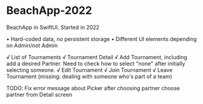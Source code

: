 # BeachApp-2022
BeachApp in SwiftUI. Started in 2022

• Hard-coded data, no persistent storage
• Different UI elements depending on Admin/not Admin

√ List of Tournaments
√ Tournament Detail
√ Add Tournament, including add a desired Partner. Need to check how to select "none" after initially selecting someone.
√ Edit Tournament
√ Join Tournament
√ Leave Tournament (missing: dealing with someone who's part of a team)

TODO:
  Fix error message about Picker after choosing partner
  choose partner from Detail screen
  
